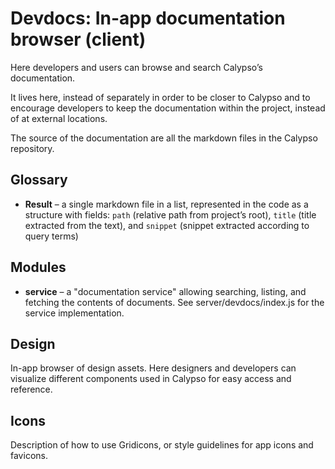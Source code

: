 # Devdocs: In-app documentation browser (client)

Here developers and users can browse and search Calypso’s documentation.

It lives here, instead of separately in order to be closer to Calypso and to encourage developers to keep the documentation within the project, instead of at external locations.

The source of the documentation are all the markdown files in the Calypso repository.

## Glossary

- **Result** – a single markdown file in a list, represented in the code as a structure with fields: `path` (relative path from project’s root), `title` (title extracted from the text), and `snippet` (snippet extracted according to query terms)

## Modules

- **service** – a "documentation service" allowing searching, listing, and fetching the contents of documents. See server/devdocs/index.js for the service implementation.

## Design

In-app browser of design assets. Here designers and developers can visualize different components used in Calypso for easy access and reference.

## Icons

Description of how to use Gridicons, or style guidelines for app icons and favicons.
